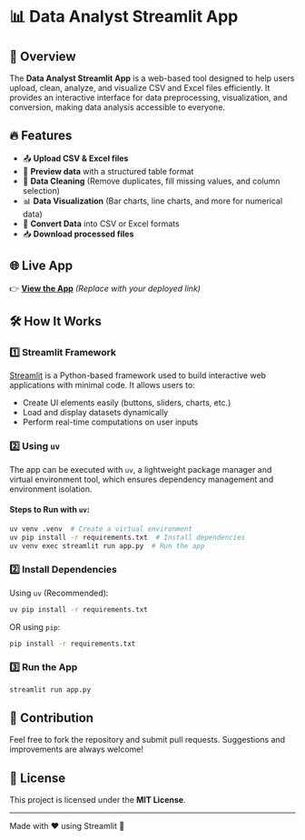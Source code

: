 # 📊 Data Analyst Streamlit App

## 🚀 Overview
The **Data Analyst Streamlit App** is a web-based tool designed to help users upload, clean, analyze, and visualize CSV and Excel files efficiently. It provides an interactive interface for data preprocessing, visualization, and conversion, making data analysis accessible to everyone.

## 🔥 Features
- 📤 **Upload CSV & Excel files**
- 👀 **Preview data** with a structured table format
- 🧹 **Data Cleaning** (Remove duplicates, fill missing values, and column selection)
- 📊 **Data Visualization** (Bar charts, line charts, and more for numerical data)
- 🔄 **Convert Data** into CSV or Excel formats
- 📥 **Download processed files**

## 🌐 Live App
👉 **[View the App](#)** *(Replace with your deployed link)*

## 🛠️ How It Works
### 1️⃣ Streamlit Framework
[Streamlit](https://streamlit.io/) is a Python-based framework used to build interactive web applications with minimal code. It allows users to:
- Create UI elements easily (buttons, sliders, charts, etc.)
- Load and display datasets dynamically
- Perform real-time computations on user inputs

### 2️⃣ Using `uv`
The app can be executed with `uv`, a lightweight package manager and virtual environment tool, which ensures dependency management and environment isolation.

#### Steps to Run with `uv`:
```sh
uv venv .venv  # Create a virtual environment
uv pip install -r requirements.txt  # Install dependencies
uv venv exec streamlit run app.py  # Run the app

```

### 2️⃣ Install Dependencies
Using `uv` (Recommended):
```sh
uv pip install -r requirements.txt
```
OR using `pip`:
```sh
pip install -r requirements.txt
```

### 3️⃣ Run the App
```sh
streamlit run app.py
```

## 🤝 Contribution
Feel free to fork the repository and submit pull requests. Suggestions and improvements are always welcome!

## 📜 License
This project is licensed under the **MIT License**.

---
Made with ❤️ using Streamlit 🚀
